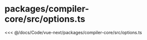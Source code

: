 # packages/compiler-core/src/options.ts

<<< @/docs/Code/vue-next/packages/compiler-core/src/options.ts
